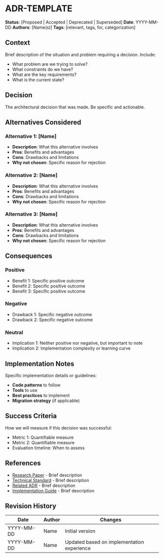 # ADR-TEMPLATE

**Status**: [Proposed | Accepted | Deprecated | Superseded]
**Date**: YYYY-MM-DD
**Authors**: [Name(s)]
**Tags**: [relevant, tags, for, categorization]

## Context

Brief description of the situation and problem requiring a decision. Include:

- What problem are we trying to solve?
- What constraints do we have?
- What are the key requirements?
- What is the current state?

## Decision

The architectural decision that was made. Be specific and actionable.

## Alternatives Considered

### Alternative 1: [Name]
- **Description**: What this alternative involves
- **Pros**: Benefits and advantages
- **Cons**: Drawbacks and limitations
- **Why not chosen**: Specific reason for rejection

### Alternative 2: [Name]
- **Description**: What this alternative involves
- **Pros**: Benefits and advantages
- **Cons**: Drawbacks and limitations
- **Why not chosen**: Specific reason for rejection

### Alternative 3: [Name]
- **Description**: What this alternative involves
- **Pros**: Benefits and advantages
- **Cons**: Drawbacks and limitations
- **Why not chosen**: Specific reason for rejection

## Consequences

### Positive
- Benefit 1: Specific positive outcome
- Benefit 2: Specific positive outcome
- Benefit 3: Specific positive outcome

### Negative
- Drawback 1: Specific negative outcome
- Drawback 2: Specific negative outcome

### Neutral
- Implication 1: Neither positive nor negative, but important to note
- Implication 2: Implementation complexity or learning curve

## Implementation Notes

Specific implementation details or guidelines:

- **Code patterns** to follow
- **Tools** to use
- **Best practices** to implement
- **Migration strategy** (if applicable)

## Success Criteria

How we will measure if this decision was successful:

- Metric 1: Quantifiable measure
- Metric 2: Quantifiable measure
- Evaluation timeline: When to assess

## References

- [Research Paper](link) - Brief description
- [Technical Standard](link) - Brief description
- [Related ADR](link) - Brief description
- [Implementation Guide](link) - Brief description

## Revision History

| Date | Author | Changes |
|------|--------|---------|
| YYYY-MM-DD | Name | Initial version |
| YYYY-MM-DD | Name | Updated based on implementation experience |